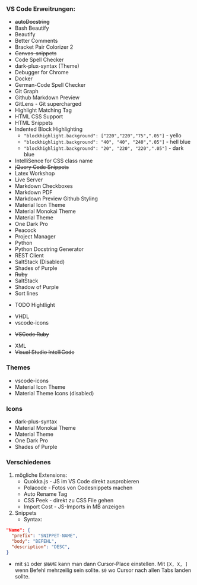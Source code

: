 ### VS Code Erweitrungen:

- ~~autoDocstring~~
- Bash Beautify
- Beautify
- Better Comments
- Bracket Pair Colorizer 2
- ~~Canvas-snippets~~
- Code Spell Checker
- dark-plux-syntax (Theme)
- Debugger for Chrome
- Docker
- German-Code Spell Checker
- Git Graph
- Github Markdown Preview
- GitLens - Git supercharged
- Highlight Matching Tag
- HTML CSS Support
- HTML Snippets
- Indented Block Highlighting
  - `"blockhighlight.background": ["220","220","75",".05"]` - yello
  - `"blockhighlight.background": "40", "40", "240",".05"]` - hell blue
  - `"blockhighlight.background": "20", "220", "220",".05"]` - dark blue
- IntelliSence for CSS class name
- ~~jQuery Code Snippets~~
- Latex Workshop
- Live Server
- Markdown Checkboxes
- Markdown PDF
- Markdown Preview Github Styling
- Material Icon Theme
- Material Monokai Theme
- Material Theme
- One Dark Pro
- Peacock
- Project Manager
- Python
- Python Docstring Generator
- REST Client
- SaltStack (Disabled)
- Shades of Purple
- ~~Ruby~~
- SaltStack
- Shadow of Purple
- Sort lines

* TODO Hightlight

- VHDL
- vscode-icons

* ~~VSCode Ruby~~

- XML
- ~~Visual Studio IntelliCode~~

### Themes

- vscode-icons
- Material Icon Theme
- Material Theme Icons (disabled)

### Icons

- dark-plus-syntax
- Material Monokai Theme
- Material Theme
- One Dark Pro
- Shades of Purple

### Verschiedenes

1. mögliche Extensions:
   - Quokka.js - JS im VS Code direkt ausprobieren
   - Polacode - Fotos von Codesnippets machen
   - Auto Rename Tag
   - CSS Peek - direkt zu CSS File gehen
   - Import Cost - JS-Imports in MB anzeigen
2. Snippets
   - Syntax:

```json
"Name": {
  "prefix": "SNIPPET-NAME",
  "body": "BEFEHL",
  "description": "DESC",
}
```

- mit `$1` oder `$NAME` kann man dann Cursor-Place einstellen. Mit `[X, X, ]` wenn Befehl mehrzeilig sein sollte. `$0` wo Cursor nach allen Tabs landen sollte.
